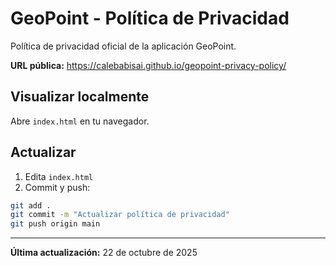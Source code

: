 # GeoPoint - Política de Privacidad

Política de privacidad oficial de la aplicación GeoPoint.

**URL pública:** https://calebabisai.github.io/geopoint-privacy-policy/

## Visualizar localmente

Abre `index.html` en tu navegador.

## Actualizar

1. Edita `index.html`
2. Commit y push:
```bash
git add .
git commit -m "Actualizar política de privacidad"
git push origin main
```

---

**Última actualización:** 22 de octubre de 2025
